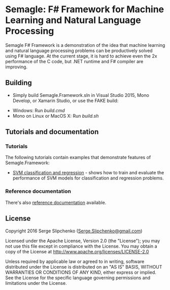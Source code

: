 # Semagle: F# Framework for Machine Learning and Natural Language Processing

Semagle F# Framework is a demonstration of the idea that machine learning and natural language processing 
problems can be productively solved using F# language. At the current stage, it is hard to achieve even the 
2x performance of the C code, but .NET runtime and F# compiler are improving.

## Building

- Simply build Semagle.Framework.sln in Visual Studio 2015, Mono Develop, or Xamarin Studio, or use the FAKE build:
 * Windows: Run *build.cmd*
 * Mono on Linux or MacOS X: Run *build.sh*  

## Tutorials and documentation

### Tutorials

The following tutorials contain examples that demonstrate features of Semagle.Framework:

 * [SVM classification and regression](tutorials/SVM.html) - shows how to train and evaluate the performance of 
   SVM models for classification and regression problems.

### Reference documentation

There's also [reference documentation](reference/index.html) available. 

## License

Copyright 2016 Serge Slipchenko (Serge.Slipchenko@gmail.com)

Licensed under the Apache License, Version 2.0 (the "License"); you may not use this file except in compliance 
with the License. You may obtain a copy of the License at http://www.apache.org/licenses/LICENSE-2.0

Unless required by applicable law or agreed to in writing, software distributed under the License is distributed 
on an "AS IS" BASIS, WITHOUT WARRANTIES OR CONDITIONS OF ANY KIND, either express or implied. See the License for 
the specific language governing permissions and limitations under the License.